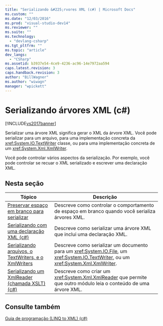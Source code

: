 ```yaml
---
title: "Serializando &#225;rvores XML (c#) | Microsoft Docs"
ms.custom: ""
ms.date: "12/03/2016"
ms.prod: "visual-studio-dev14"
ms.reviewer: ""
ms.suite: ""
ms.technology: 
  - "devlang-csharp"
ms.tgt_pltfrm: ""
ms.topic: "article"
dev_langs: 
  - "CSharp"
ms.assetid: b3937e54-4ce9-4236-ac96-14e7972aa594
caps.latest.revision: 3
caps.handback.revision: 3
author: "BillWagner"
ms.author: "wiwagn"
manager: "wpickett"
---
```

# Serializando &#225;rvores XML (c#)
[!INCLUDE[vs2017banner](../../../../csharp/includes/vs2017banner.md)]

Serializar uma árvore XML significa gerar o XML da árvore XML. Você pode serializar para um arquivo, para uma implementação concreta da <xref:System.IO.TextWriter> classe, ou para uma implementação concreta de um <xref:System.Xml.XmlWriter>.  
  
 Você pode controlar vários aspectos da serialização. Por exemplo, você pode controlar se recuar o XML serializado e escrever uma declaração XML.  
  
## Nesta seção  
  
|Tópico|Descrição|  
|------------|---------------|  
|[Preservar espaço em branco para serializar](../../../../csharp/programming-guide/concepts/linq/preserving-white-space-while-serializing.md)|Descreve como controlar o comportamento de espaço em branco quando você serializa árvores XML.|  
|[Serializando com uma declaração XML \(c\#\)](../../../../csharp/programming-guide/concepts/linq/serializing-with-an-xml-declaration.md)|Descreve como serializar uma árvore XML que inclui uma declaração XML.|  
|[Serializando arquivos, o TextWriters, e o XmlWriters](../../../../csharp/programming-guide/concepts/linq/serializing-to-files-textwriters-and-xmlwriters.md)|Descreve como serializar um documento para um <xref:System.IO.File>, um <xref:System.IO.TextWriter>, ou um <xref:System.Xml.XmlWriter>.|  
|[Serializando um XmlReader \(chamada XSLT\) \(c\#\)](../../../../csharp/programming-guide/concepts/linq/serializing-to-an-xmlreader-invoking-xslt.md)|Descreve como criar um <xref:System.Xml.XmlReader> que permite que outro módulo leia o conteúdo de uma árvore XML.|  
  
## Consulte também  
 [Guia de programação \(LINQ to XML\) \(c\#\)](../../../../csharp/programming-guide/concepts/linq/programming-guide-linq-to-xml.md)